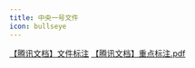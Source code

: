 ```yaml
---
title: 中央一号文件
icon: bullseye
---
```


[【腾讯文档】文件标注](https://docs.qq.com/pdf/DRUdJb0ZlaHRHY3Vj)
[【腾讯文档】重点标注.pdf](https://docs.qq.com/pdf/DRURBbFFXZnZYWFVq)

